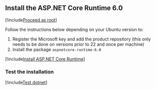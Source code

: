 ﻿<a name="install-aspnet-core" />

## Install the ASP.NET Core Runtime 6.0

[!include[Proceed as root](../su.md)]

Follow the instructions below depending on your Ubuntu version to:

1. Register the Microsoft key and add the product repository (this only needs to be done on versions prior to 22 and once per machine)
1. Install the package `aspnetcore-runtime-6.0`

[!include[Install ASP.NET Core Runtime](../../../../../includes/linux/ubuntu/install-aspnetcore-60.md)]

### Test the installation

[!include[Test dotnet](../test-dotnet-60.md)]
